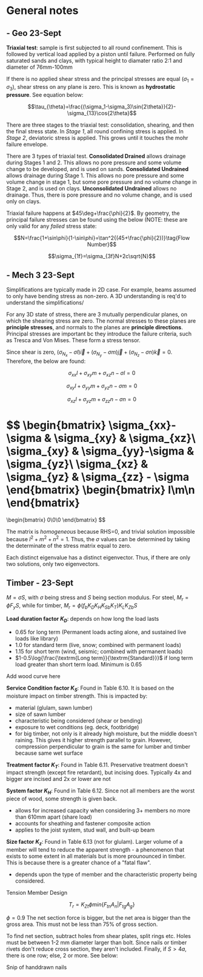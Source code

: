 # General notes

## - Geo 23-Sept

**Triaxial test**: sample is first subjected to all round confinement. This is followed by vertical load applied by a piston until failure. Performed on fully saturated sands and clays, with typical height to diamater ratio 2:1 and diameter of 76mm-100mm

If there is no applied shear stress and the principal stresses are equal ($\sigma_1=\sigma_3$), shear stress on any plane is zero. This is known as **hydrostatic pressure**. See equation below:

$$\tau_{\theta}=\frac{(\sigma_1-\sigma_3)\sin{2\theta}}{2}-\sigma_{13}\cos{2\theta}$$

There are three stages to the triaxial test: consolidation, shearing, and then the final stress state. In *Stage 1*, all round confining stress is applied. In *Stage 2*, deviatoric stress is applied. This grows until it touches the mohr failure envelope.

There are 3 types of triaxial test. **Consolidated Drained** allows drainage during Stages 1 and 2. This allows no pore pressure and some volume change to be developed, and is used on sands. **Consolidated Undrained** allows drainage during Stage 1. This allows no pore pressure and some volume change in stage 1, but some pore pressure and no volume change in Stage 2, and is used on clays. **Unconsolidated Undrained** allows no drainage. Thus, there is pore pressure and no volume change, and is used only on clays.

Triaxial failure happens at $45\deg+\frac{\phi}{2}$. By geometry, the principal failure stresses can be found using the below (NOTE: these are only valid for any *failed* stress state:

$$N=\frac{1+\sin\phi}{1-\sin\phi}=\tan^2{(45+\frac{\phi}{2})}\tag{Flow Number}$$

$$\sigma_{1f}=\sigma_{3f}N+2c\sqrt{N}$$

## - Mech 3 23-Sept

Simplifications are typically made in 2D case. For example, beams assumed to only have bending stress as non-zero. A 3D understanding is req'd to understand the simplifications/

For any 3D state of stress, there are 3 mutually perpendicular planes, on which the shearing stress are zero. The normal stresses to these planes are **principle stresses**, and normals to the planes are **principle directions**. Principal stresses are important bc they introduce the failure criteria, such as Tresca and Von Mises. These form a stress tensor.

Since shear is zero, $(\sigma_{N_x}-\sigma{l})\vec{i}+(\sigma_{N_y}-\sigma{m})\vec{j}+(\sigma_{N_z}-\sigma{n})\vec{k}=0$. Therefore, the below are found:

$$\sigma_{xx}l+\sigma_{xy}m+\sigma_{xz}n-\sigma{l}=0$$

$$\sigma_{xy}l+\sigma_{yy}m+\sigma_{yz}n-\sigma{m}=0$$

$$\sigma_{xz}l+\sigma_{yz}m+\sigma_{zz}n-\sigma{n}=0$$

$$
\begin{bmatrix}
\sigma_{xx}-\sigma & \sigma_{xy} & \sigma_{xz}\\
\sigma_{xy} & \sigma_{yy}-\sigma & \sigma_{yz}\\
\sigma_{xz} & \sigma_{yz} & \sigma_{zz} - \sigma
\end{bmatrix}
\begin{bmatrix}
l\\m\\n
\end{bmatrix}
=
\begin{bmatrix}
0\\0\\0
\end{bmatrix}
$$

The matrix is *homogeneous* because RHS=0, and trivial solution impossible because $l^2+m^2+n^2=1$. Thus, the $\sigma$ values can be determined by taking the determinate of the stress matrix equal to zero.

Each distinct eigenvalue has a distinct eigenvector. Thus, if there are only two solutions, only two eigenvectors.

## Timber - 23-Sept

$M=\sigma{S}\tag{Moment}$, with $\sigma$ being stress and $S$ being section modulus. For steel, $M_r=\phi{F_yS}$, while for timber, $M_r=\phi{(f_bK_DK_HK_{Sb}K_T)}K_LK_{Zb}S$

**Load duration factor $K_D$**: depends on how long the load lasts

- 0.65 for long term (Permanent loads acting alone, and sustained live loads like library)
- 1.0 for standard term (live, snow; combined with permanent loads)
- 1.15 for short term (wind, seismic; combined with permanent loads)
- $1-0.5\log{\frac{\textrm{Long term}}{\textrm{Standard}}}$ if long term load greater than short term load. Minimum is 0.65

Add wood curve here

**Service Condition factor $K_S$**: Found in Table 6.10. It is based on the moisture impact on timber strength.  This is impacted by:

- material (glulam, sawn lumber)
- size of sawn lumber
- characteristic being considered (shear or bending)
- exposure to wet conditions (eg. deck, footbridge)
- for big timber, not only is it already high moisture, but the middle doesn't raining. This gives it higher strength parallel to grain. However, compression perpendicular to grain is the same for lumber and timber because same wet surface

**Treatment factor $K_T$**: Found in Table 6.11. Preservative treatment doesn't impact strength (except fire retardant), but incising does. Typically 4x and bigger are incised and 2x or lower are not

**System factor $K_H$**: Found in Table 6.12. Since not all members are the worst piece of wood, some strength is given back.

- allows for increased capacity when considering 3+ members no more than 610mm apart (share load)
- accounts for sheathing and fastener composite action
- applies to the joist system, stud wall, and built-up beam

**Size factor $K_z$**: Found in Table 6.13 (not for glulam). Larger volume of a member will tend to reduce the apparent strength - a phenomenon that exists to some extent in all materials but is more prounounced in timber. This is because there is a greater chance of a "fatal flaw".

- depends upon the type of member and the characteristic property being considered.

Tension Member Design

$$T_r=K_{Zt}\phi min{\{ F_{tn}A_n|F_{tg}A_g\} }$$

$\phi=0.9$ The net section force is bigger, but the net area is bigger than the gross area. This must not be less than 75% of gross section.

To find net section, subtract holes from shear plates, split rings etc. Holes must be between 1-2 mm diameter larger than bolt. Since nails or timber rivets don't reduce cross section, they aren't included. Finally, if $S>4a$, there is one row; else, 2 or more. See below:

Snip of handdrawn nails
